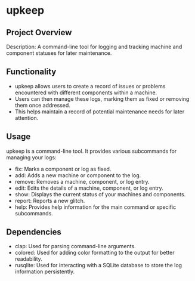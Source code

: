 # upkeep

## Project Overview

Description: A command-line tool for logging and tracking machine and component statuses for later maintenance.

## Functionality

- upkeep allows users to create a record of issues or problems encountered with different components within a machine.
- Users can then manage these logs, marking them as fixed or removing them once addressed.
- This helps maintain a record of potential maintenance needs for later attention.

## Usage

upkeep is a command-line tool.
It provides various subcommands for managing your logs:

- fix: Marks a component or log as fixed.
- add: Adds a new machine or component to the log.
- remove: Removes a machine, component, or log entry.
- edit: Edits the details of a machine, component, or log entry.
- show: Displays the current status of your machines and components.
- report: Reports a new glitch.
- help: Provides help information for the main command or specific subcommands.

## Dependencies

- clap: Used for parsing command-line arguments.
- colored: Used for adding color formatting to the output for better readability.
- rusqlite: Used for interacting with a SQLite database to store the log information persistently.
